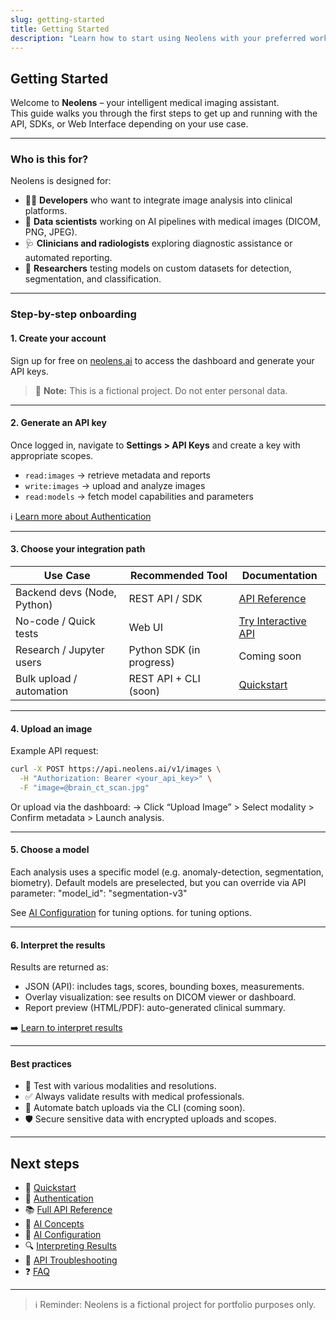 ```yaml
---
slug: getting-started
title: Getting Started
description: "Learn how to start using Neolens with your preferred workflow: API, SDK, or web interface."
---
```


## Getting Started

Welcome to **Neolens** – your intelligent medical imaging assistant.  
This guide walks you through the first steps to get up and running with the API, SDKs, or Web Interface depending on your use case.

---

### Who is this for?

Neolens is designed for:

- 🧑‍💻 **Developers** who want to integrate image analysis into clinical platforms.
- 🧠 **Data scientists** working on AI pipelines with medical images (DICOM, PNG, JPEG).
- 🩺 **Clinicians and radiologists** exploring diagnostic assistance or automated reporting.
- 🧪 **Researchers** testing models on custom datasets for detection, segmentation, and classification.

---

### Step-by-step onboarding

#### 1. Create your account

Sign up for free on [neolens.ai](https://neolens-fictional.ai) to access the dashboard and generate your API keys.

> 🚧 **Note:** This is a fictional project. Do not enter personal data.

---

#### 2. Generate an API key

Once logged in, navigate to **Settings > API Keys** and create a key with appropriate scopes.

- `read:images` → retrieve metadata and reports  
- `write:images` → upload and analyze images  
- `read:models` → fetch model capabilities and parameters  

ℹ️ [Learn more about Authentication](./authentication)

---

#### 3. Choose your integration path

| Use Case                    | Recommended Tool              | Documentation                               |
|-----------------------------|-------------------------------|---------------------------------------------|
| Backend devs (Node, Python) | REST API / SDK                | [API Reference](../api-reference/endpoints) |
| No-code / Quick tests       | Web UI                        | [Try Interactive API](../api-interactive)   |
| Research / Jupyter users    | Python SDK (in progress)      | Coming soon                                 |
| Bulk upload / automation    | REST API + CLI (soon)         | [Quickstart](./quickstart)                  |

---

#### 4. Upload an image

Example API request:

```bash
curl -X POST https://api.neolens.ai/v1/images \
  -H "Authorization: Bearer <your_api_key>" \
  -F "image=@brain_ct_scan.jpg"
```

Or upload via the dashboard:
→ Click “Upload Image” > Select modality > Confirm metadata > Launch analysis.

---

#### 5. Choose a model

Each analysis uses a specific model (e.g. anomaly-detection, segmentation, biometry).
Default models are preselected, but you can override via API parameter:
"model_id": "segmentation-v3"

See [AI Configuration](../ai-insights/configuring-ai) for tuning options. for tuning options.

---

#### 6. Interpret the results

Results are returned as:

- JSON (API): includes tags, scores, bounding boxes, measurements.
- Overlay visualization: see results on DICOM viewer or dashboard.
- Report preview (HTML/PDF): auto-generated clinical summary.

➡️ [Learn to interpret results](../ai-insights/interpreting-results)

---

#### Best practices

- 🧪 Test with various modalities and resolutions.
- ✅ Always validate results with medical professionals.
- 🔁 Automate batch uploads via the CLI (coming soon).
- 🛡️ Secure sensitive data with encrypted uploads and scopes.

---

## Next steps

- 📄 [Quickstart](./quickstart)
- 🔐 [Authentication](./authentication)
- 📚 [Full API Reference](../api-reference/endpoints)
- 🤖 [AI Concepts](../ai-insights/ai-concepts)
- 🔧 [AI Configuration](../ai-insights/configuring-ai)
- 🔍 [Interpreting Results](../ai-insights/interpreting-results)
- 💬 [API Troubleshooting](../api-reference/api-troubleshooting)
- ❓ [FAQ](../faq)

---

> ℹ️ Reminder: Neolens is a fictional project for portfolio purposes only.
